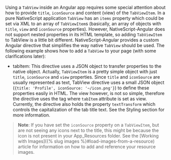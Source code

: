 Using a `TabView` inside an Angular app requires some special attention about how to provide `title`, `iconSource` and content (view) of the `TabViewItem`. In a pure NativeScript application `TabView` has an `items` property which could be set via XML to an array of `TabViewItem`s (basically, an array of objects with `title`, `view` and `iconSource` properties). However, NativeScript-Angular does not support nested properties in its HTML template, so adding `TabViewItem` to TabView is a little bit different. NativeScript-Angular provides a custom Angular directive that simplifies the way native `TabView` should be used. The following example shows how to add a `TabView` to your page (with some clarifications later):

<snippet id='basic-tab-view-html'/>

* tabItem:  This directive uses a JSON object to transfer properties to the native object. Actually, `TabViewItem` is a pretty simple object with just `title`, `iconSource` and `view` properties. Since `title` and `iconSource` are usually represented as text, TabView directive uses a small JSON object (`{title: 'Profile', iconSource: '~/icon.png'}`) to define these properties easily in HTML. The view however, is not so simple, therefore the directive uses the tag where `tabItem` attribute is set as view. Currently, the directive also holds the property `textTransform` which controls the capitalization of the tab title text. See the Styling section for more information.

> **Note**: If you have set the `iconSource` property on a `TabViewItem`, but are not seeing any icons next to the title, this might be because the icon is not present in your App_Resources folder. See the [Working with Images]({% slug images %}#load-images-from-a-resource) article for information on how to add and reference your resource images.
